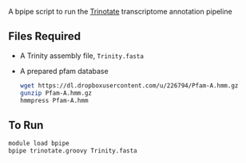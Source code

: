A bpipe script to run the [Trinotate](http://trinotate.sourceforge.net) transcriptome annotation pipeline

## Files Required

- A Trinity assembly file, `Trinity.fasta`
- A prepared pfam database

	```bash
	wget https://dl.dropboxusercontent.com/u/226794/Pfam-A.hmm.gz
	gunzip Pfam-A.hmm.gz
	hmmpress Pfam-A.hmm
	```

## To Run

```bash
module load bpipe
bpipe trinotate.groovy Trinity.fasta
```